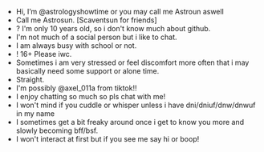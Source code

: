 - Hi, I’m @astrologyshowtime or you may call me Astroun aswell
- Call me Astrosun. [Scaventsun for friends]
- ? I'm only 10 years old, so i don't know
  much about github.
- I'm not much of a social person but i like to chat.
- I am always busy with school or not.
- ! 16+ Please iwc.
- Sometimes i am very stressed or feel discomfort more often that i may basically need some support or alone time.
- Straight.
- I'm possibly @axel_011a from tiktok!!
- I enjoy chatting so much so pls chat with me!
- I won't mind if you cuddle or whisper unless i have dni/dniuf/dnw/dnwuf in my name
- I sometimes get a bit freaky around once i get to know you more and slowly becoming bff/bsf.
- I won't interact at first but if you see me say hi or boop!
